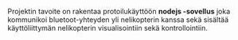 Projektin tavoite on rakentaa protoilukäyttöön **nodejs -sovellus**
joka kommunikoi bluetoot-yhteyden yli nelikopterin kanssa
sekä sisältää käyttöliittymän nelikopterin visualisointiin sekä kontrollointiin.
